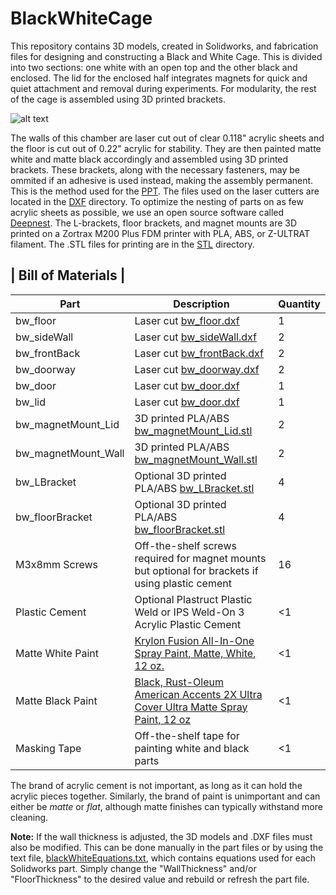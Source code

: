 # BlackWhiteCage

This repository contains 3D models, created in Solidworks, and fabrication files for designing and constructing a Black and White Cage. This is divided into two
sections: one white with an open top and the other black and enclosed. The lid for the enclosed half integrates magnets for quick and quiet attachment and removal during 
experiments. For modularity, the rest of the cage is assembled using 3D printed brackets.

![alt text](/Images/BlackWhiteCage_openandclosed.JPG)

The walls of this chamber are laser cut out of clear 0.118" acrylic sheets and the floor is cut out of 0.22" acrylic for stability. They are then painted matte white and matte
black accordingly and assembled using 3D printed brackets. These brackets, along with the necessary fasteners, may be ommited if an adhesive
is used instead, making the assembly permanent. This is the method used for the [PPT](https://github.com/donaldsonlab/PPT-Chamber). The files used on the laser 
cutters are located in the [DXF](/DXF) directory. To optimize the nesting of parts on as few acrylic sheets as possible, we use an open source software called 
[Deepnest](https://deepnest.io/). The L-brackets, floor brackets, and magnet mounts are 3D printed on a Zortrax M200 Plus FDM printer with PLA, ABS, or Z-ULTRAT filament. The 
.STL files for printing are in the [STL](/STL) directory.


|       Bill of Materials      |
--------------------------------
|Part|Description|Quantity|
----------------------|------------------------------------------------------------------------|-|
bw_floor             |Laser cut [bw_floor.dxf](/DXF/bw_floor.dxf)                                                         |1|
bw_sideWall          |Laser cut [bw_sideWall.dxf](/DXF/bw_sideWall.dxf)                                                   |2|
bw_frontBack         |Laser cut [bw_frontBack.dxf](/DXF/bw_frontBack.dxf)                                                 |2|
bw_doorway           |Laser cut [bw_doorway.dxf](/DXF/bw_doorway.dxf)                                                     |2|
bw_door              |Laser cut [bw_door.dxf](/DXF/bw_door.dxf)                                                           |1|
bw_lid               |Laser cut [bw_door.dxf](/DXF/bw_door.dxf)                                                           |1|
bw_magnetMount_Lid   |3D printed PLA/ABS [bw_magnetMount_Lid.stl](/STL/bw_magnetMount_Lid.stl)                            |2|
bw_magnetMount_Wall  |3D printed PLA/ABS [bw_magnetMount_Wall.stl](/STL/bw_magnetMount_Wall.stl)                          |2|
bw_LBracket          |Optional 3D printed PLA/ABS [bw_LBracket.stl](/STL/bw_LBracket.stl)                                 |4|
bw_floorBracket      |Optional 3D printed PLA/ABS [bw_floorBracket.stl](/STL/bw_floorBracket.stl)                         |4|
M3x8mm Screws        |Off-the-shelf screws required for magnet mounts but optional for brackets if using plastic cement   |16|
Plastic Cement       |Optional Plastruct Plastic Weld or IPS Weld-On 3 Acrylic Plastic Cement                             |<1|
Matte White Paint    |[Krylon Fusion All-In-One Spray Paint, Matte, White, 12 oz.](https://www.walmart.com/ip/Krylon-Fusion-All-In-One-Spray-Paint-Matte-White-12-oz/678882687)|<1|
Matte Black Paint    |[Black, Rust-Oleum American Accents 2X Ultra Cover Ultra Matte Spray Paint, 12 oz](https://www.walmart.com/ip/Black-Rust-Oleum-American-Accents-2X-Ultra-Cover-Ultra-Matte-Spray-Paint-12-oz/488512581)|<1|
Masking Tape         |Off-the-shelf tape for painting white and black parts                                               |<1|

The brand of acrylic cement is not important, as long as it can hold the acrylic pieces together. Similarly, the brand of paint is unimportant and can either be *matte* or 
*flat*, although matte finishes can typically withstand more cleaning.

**Note:** If the wall 
thickness is adjusted, the 3D models and .DXF files must also be modified. This can be done manually in the part files or by using the text file, 
[blackWhiteEquations.txt](blackWhiteEquations.txt), which contains equations used for each Solidworks part. Simply change the "WallThickness" and/or "FloorThickness" to the 
desired value and rebuild or refresh the part file.



